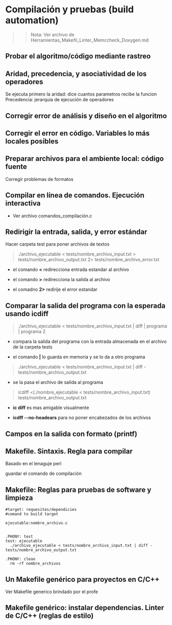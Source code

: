 # Compilación y pruebas (build automation)
>>Nota: Ver archivo de Herramientas_Makefil_Linter_Memccheck_Doxygen.md

## Probar el algoritmo/código mediante rastreo
## Aridad, precedencia, y asociatividad de los operadores
Se ejecuta primero la aridad: dice cuantos parametros recibe la funcion
Precedencia: jerarquia de ejecución de operadores

## Corregir error de análisis y diseño en el algoritmo

## Corregir el error en código. Variables lo más locales posibles

## Preparar archivos para el ambiente local: código fuente
Corregir problemas de formatos

## Compilar en línea de comandos. Ejecución interactiva
- Ver archivo comandos_compilación.c

## Redirigir la entrada, salida, y error estándar
Hacer carpeta test para poner archivos de textos 

>./archivo_ejecutable < tests/nombre_archivo_input.txt > tests/nombre_archivo_output.txt 2> tests/nombre_archivo_error.txt
>
- el comando **<** redirecciona entrada estandar al archivo 

- el comando **>** redirecciona la salida al archivo 

- el comadno **2>** redirije el error estandar


## Comparar la salida del programa con la esperada usando icdiff
> ./archivo_ejecutable < tests/nombre_archivo_input.txt | diff | programa | programa 2
> 
- compara la salida del programa con la entrada almacenada en el archivo de la carpeta tests 

- el comando **|** lo guarda en memoria y se lo da a otro programa 

> ./archivo_ejecutable < tests/nombre_archivo_input.txt | diff - tests/nombre_archivo_output.txt
>
- se la pasa el archivo de salida al programa 


> icdiff <(./nombre_ejecutable < tests/nombre_archivo_input.txt) tests/nombre_archivo_output.txt
>
- **ic diff** es mas amigable visualmente

- **icdff --no-headears** para no poner encabezados de los archivos

## Campos en la salida con formato (printf)
## Makefile. Sintaxis. Regla para compilar
Basado en el lenaguje perl

guardar el comando de compilación


## Makefile: Reglas para pruebas de software y limpieza
~~~
#target: requesites/dependicies
#comand to build target

ejecutable:nombre_archivo.c


.PHONY: test
test: ejecutable
  ./archivo_ejecutable < tests/nombre_archivo_input.txt | diff - tests/nombre_archivo_output.txt
  
.PHONY: clean  
  rm -rf nombre_archivos
~~~

## Un Makefile genérico para proyectos en C/C++
Ver Makefile generico brindado por el profe

## Makefile genérico: instalar dependencias. Linter de C/C++ (reglas de estilo)
  
